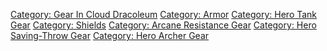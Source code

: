[Category: Gear In Cloud
Dracoleum](Category:_Gear_In_Cloud_Dracoleum "wikilink") [Category:
Armor](Category:_Armor "wikilink") [Category: Hero Tank
Gear](Category:_Hero_Tank_Gear "wikilink") [Category:
Shields](Category:_Shields "wikilink") [Category: Arcane Resistance
Gear](Category:_Arcane_Resistance_Gear "wikilink") [Category: Hero
Saving-Throw Gear](Category:_Hero_Saving-Throw_Gear "wikilink")
[Category: Hero Archer Gear](Category:_Hero_Archer_Gear "wikilink")
